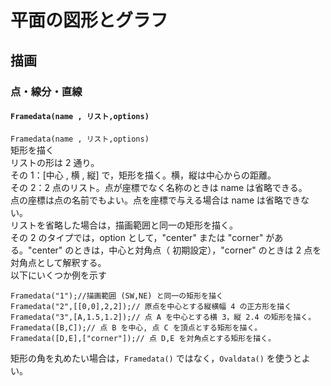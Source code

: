# 平面の図形とグラフ  
## 描画  
### 点・線分・直線  
#### `Framedata(name , リスト,options)`  
`Framedata(name , リスト,options)`  
矩形を描く  
リストの形は 2 通り。  
その 1：[中心 , 横 , 縦] で，矩形を描く。横，縦は中心からの距離。  
その 2：2 点のリスト。点が座標でなく名称のときは name は省略できる。  
点の座標は点の名前でもよい。点を座標で与える場合は name は省略できない。  
リストを省略した場合は，描画範囲と同一の矩形を描く。  
その 2 のタイプでは，option として，"center" または "corner" がある。"center" のときは，中心と対角点（ 初期設定），"corner" のときは 2 点を対角点として解釈する。  
以下にいくつか例を示す  
```  
Framedata("1");//描画範囲 (SW,NE) と同一の矩形を描く  
Framedata("2",[[0,0],2,2]);// 原点を中心とする縦横幅 4 の正方形を描く  
Framedata("3",[A,1.5,1.2]);// 点 A を中心とする横 3，縦 2.4 の矩形を描く。  
Framedata([B,C]);// 点 B を中心, 点 C を頂点とする矩形を描く。  
Framedata([D,E],["corner"]);// 点 D,E を対角点とする矩形を描く。  
```  
矩形の角を丸めたい場合は，`Framedata()` ではなく，`Ovaldata()` を使うとよい。
